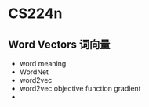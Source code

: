# CS224n

## Word Vectors 词向量
- word meaning
- WordNet
- word2vec
- word2vec objective function gradient
- 
